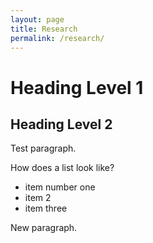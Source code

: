 ```yaml
---
layout: page
title: Research
permalink: /research/
---
```


# Heading Level 1

## Heading Level 2

Test paragraph.  

How does a list look like?

- item number one
- item 2
- item three  


New paragraph.
